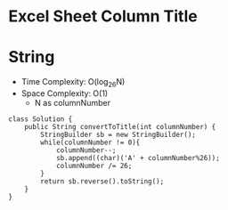 # Excel Sheet Column Title

# String

- Time Complexity: O(log<sub>26</sub>N)
- Space Complexity: O(1)
  - N as columnNumber

```
class Solution {
    public String convertToTitle(int columnNumber) {
        StringBuilder sb = new StringBuilder();
        while(columnNumber != 0){
            columnNumber--;
            sb.append((char)('A' + columnNumber%26));
            columnNumber /= 26;
        }
        return sb.reverse().toString();
    }
}
```

